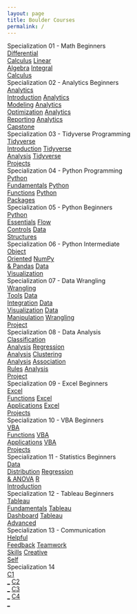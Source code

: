 ```yaml
---
layout: page
title: Boulder Courses
permalink: /
---
```


<div class="block" style="grid-template-columns: 1fr 1fr;">
  <div class="btn text">
    <div class="btn name">Specialization 01 - Math Beginners</div>
    <div class="row" style="grid-template-columns: 1fr 1fr 1fr;">
      <a href="/05-Boulder/BO01/" class="btn box1">Differential<br>Calculus</a>
      <a href="/05-Boulder/BO02/" class="btn box1">Linear<br>Algebra</a>
      <a href="/05-Boulder/BO03/" class="btn box1">Integral<br>Calculus</a>
    </div>
  </div>
  <div class="btn text">
    <div class="btn name">Specialization 02 - Analytics Beginners</div>
    <div class="row" style="grid-template-columns: 1fr 1fr 1fr 1fr 1fr;">
      <a href="/05-Boulder/BO04/" class="btn box2">Analytics<br>Introduction</a>
      <a href="/05-Boulder/BO05/" class="btn box2">Analytics<br>Modeling</a>
      <a href="/05-Boulder/BO06/" class="btn box2">Analytics<br>Optimization</a>
      <a href="/05-Boulder/BO07/" class="btn box2">Analytics<br>Reporting</a>
      <a href="/05-Boulder/BO08/" class="btn box2">Analytics<br>Capstone</a>
    </div>
  </div>
</div>

<div class="block" style="grid-template-columns: 1fr 1fr;">
  <div class="btn text">
    <div class="btn name">Specialization 03 - Tidyverse Programming</div>
    <div class="row" style="grid-template-columns: 1fr 1fr 1fr;">
      <a href="/05-Boulder/BO09/" class="btn box2">Tidyverse<br>Introduction</a>
      <a href="/05-Boulder/BO10/" class="btn box2">Tidyverse<br>Analysis</a>
      <a href="/05-Boulder/BO11/" class="btn box2">Tidyverse<br>Projects</a>
    </div>
  </div>
  <div class="btn text">
    <div class="btn name">Specialization 04 - Python Programming</div>
    <div class="row" style="grid-template-columns: 1fr 1fr 1fr;">
      <a href="/05-Boulder/BO12/" class="btn box1">Python<br>Fundamentals</a>
      <a href="/05-Boulder/BO13/" class="btn box1">Python<br>Functions</a>
      <a href="/05-Boulder/BO14/" class="btn box1">Python<br>Packages</a>
    </div>
  </div>
</div>

<div class="block" style="grid-template-columns: 1fr 1fr;">
  <div class="btn text">
    <div class="btn name">Specialization 05 - Python Beginners</div>
    <div class="row" style="grid-template-columns: 1fr 1fr 1fr;">
      <a href="/05-Boulder/BO15/" class="btn box1">Python<br>Essentials</a>
      <a href="/05-Boulder/BO16/" class="btn box1">Flow<br>Controls</a>
      <a href="/05-Boulder/BO17/" class="btn box1">Data<br>Structures</a>
    </div>
  </div>
  <div class="btn text">
    <div class="btn name">Specialization 06 - Python Intermediate</div>
    <div class="row" style="grid-template-columns: 1fr 1fr 1fr;">
      <a href="/05-Boulder/BO18/" class="btn box2">Object<br>Oriented</a>
      <a href="/05-Boulder/BO19/" class="btn box2">NumPy<br>& Pandas</a>
      <a href="/05-Boulder/BO20/" class="btn box2">Data<br>Visualization</a>
    </div>
  </div>
</div>

<div class="block" style="grid-template-columns: 1fr 1fr;">
  <div class="btn text">
    <div class="btn name">Specialization 07 - Data Wrangling</div>
    <div class="row" style="grid-template-columns: 1fr 1fr 1fr 1fr 1fr;">
      <a href="/05-Boulder/BO21/" class="btn box2">Wrangling<br>Tools</a>
      <a href="/05-Boulder/BO22/" class="btn box2">Data<br>Integration</a>
      <a href="/05-Boulder/BO23/" class="btn box2">Data<br>Visualization</a>
      <a href="/05-Boulder/BO24/" class="btn box2">Data<br>Manipulation</a>
      <a href="/05-Boulder/BO25/" class="btn box2">Wrangling<br>Project</a>
    </div>
  </div>
  <div class="btn text">
    <div class="btn name">Specialization 08 - Data Analysis</div>
    <div class="row" style="grid-template-columns: 1fr 1fr 1fr 1fr 1fr;">
      <a href="/05-Boulder/BO26/" class="btn box1">Classification<br>Analysis</a>
      <a href="/05-Boulder/BO27/" class="btn box1">Regression<br>Analysis</a>
      <a href="/05-Boulder/BO28/" class="btn box1">Clustering<br>Analysis</a>
      <a href="/05-Boulder/BO29/" class="btn box1">Association<br>Rules</a>
      <a href="/05-Boulder/BO30/" class="btn box1">Analysis<br>Project</a>
    </div>
  </div>
</div>

<div class="block" style="grid-template-columns: 1fr 1fr;">
  <div class="btn text">
    <div class="btn name">Specialization 09 - Excel Beginners</div>
    <div class="row" style="grid-template-columns: 1fr 1fr 1fr;">
      <a href="/05-Boulder/BO31/" class="btn box1">Excel<br>Functions</a>
      <a href="/05-Boulder/BO32/" class="btn box1">Excel<br>Applications</a>
      <a href="/05-Boulder/BO33/" class="btn box1">Excel<br>Projects</a>
    </div>
  </div>
  <div class="btn text">
    <div class="btn name">Specialization 10 - VBA Beginners</div>
    <div class="row" style="grid-template-columns: 1fr 1fr 1fr;">
      <a href="/05-Boulder/BO34/" class="btn box2">VBA<br>Functions</a>
      <a href="/05-Boulder/BO35/" class="btn box2">VBA<br>Applications</a>
      <a href="/05-Boulder/BO36/" class="btn box2">VBA<br>Projects</a>
    </div>
  </div>
</div>

<div class="block" style="grid-template-columns: 1fr 1fr;">
  <div class="btn text">
    <div class="btn name">Specialization 11 - Statistics Beginners</div>
    <div class="row" style="grid-template-columns: 1fr 1fr 1fr;">
      <a href="/05-Boulder/BO37/" class="btn box2">Data<br>Distribution</a>
      <a href="/05-Boulder/BO38/" class="btn box2">Regression<br>& ANOVA</a>
      <a href="/05-Boulder/BO39/" class="btn box2">R<br>Introduction</a>
    </div>
  </div>
  <div class="btn text">
    <div class="btn name">Specialization 12 - Tableau Beginners</div>
    <div class="row" style="grid-template-columns: 1fr 1fr 1fr;">
      <a href="/05-Boulder/BO40/" class="btn box1">Tableau<br>Fundamentals</a>
      <a href="/05-Boulder/BO41/" class="btn box1">Tableau<br>Dashboard</a>
      <a href="/05-Boulder/BO42/" class="btn box1">Tableau<br>Advanced</a>
    </div>
  </div>
</div>

<div class="block" style="grid-template-columns: 1fr 1fr;">
  <div class="btn text">
    <div class="btn name">Specialization 13 - Communication</div>
    <div class="row" style="grid-template-columns: 1fr 1fr 1fr;">
      <a href="/05-Boulder/BO43/" class="btn box1">Helpful<br>Feedback</a>
      <a href="/05-Boulder/BO44/" class="btn box1">Teamwork<br>Skills</a>
      <a href="/05-Boulder/BO45/" class="btn box1">Creative<br>Self</a>
    </div>
  </div>
  <div class="btn text">
    <div class="btn name">Specialization 14</div>
    <div class="row" style="grid-template-columns: 1fr 1fr 1fr 1fr;">
      <a href="" class="btn box2">C1<br>_</a>
      <a href="" class="btn box2">C2<br>_</a>
      <a href="" class="btn box2">C3<br>_</a>
      <a href="" class="btn box2">C4<br>_</a>
    </div>
  </div>
</div>
